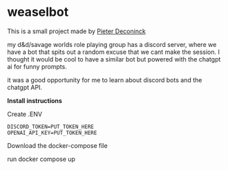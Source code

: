 # weaselbot
 
This is a small project made by [Pieter Deconinck](https://github.com/Pieter-Deconinck)

my d&d/savage worlds role playing group has a discord server, where we have a bot that spits out a random excuse that we cant make the session.
I thought it would be cool to have a similar bot but powered with the chatgpt ai for funny prompts. 

it was a good opportunity for me to learn about discord bots and the chatgpt API.


**Install instructions**

Create .ENV

    DISCORD_TOKEN=PUT_TOKEN_HERE
    OPENAI_API_KEY=PUT_TOKEN_HERE

Download the docker-compose file

run docker compose up 
